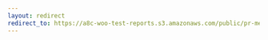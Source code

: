 ```yaml
---
layout: redirect
redirect_to: https://a8c-woo-test-reports.s3.amazonaws.com/public/pr-merge/38606/api/index.html
---
```

